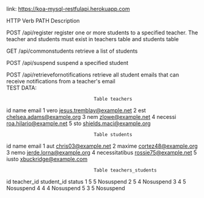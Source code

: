 
link:           https://koa-mysql-restfulapi.herokuapp.com

HTTP Verb           PATH	                                Description

POST	          /api/register	                     register one or more students to a                                                          specified teacher. The teacher and                                                          students must exist in teachers                                                             table and students table 

GET               /api/commonstudents	             retrieve a list of students

POST	          /api/suspend	                     suspend a specified student

POST	          /api/retrievefornotifications	     retrieve all student emails that                                                            can receive notifications                                                                   from a teacher's email                   
TEST DATA:

                                    Table teachers

id	        name	                    email
1	        vero	                jesus.tremblay@example.net
2	        est	                    chelsea.adams@example.org
3	        nem	                    zlowe@example.net
4	        necessi	                roa.hilario@example.net
5	        sto	                    shields.maci@example.org


                                    Table students

id	        name	                    email
1	        aut	                    chris03@example.net
2	        maxime	                cortez48@example.org
3	        nemo	                jerde.lorna@example.org
4	        necessitatibus	        rossie75@example.net
5	        iusto	                xbuckridge@example.com


                                    Table teachers_students

id	        teacher_id	        student_id	        status
1	            5	                5	            Nosuspend
2	            5	                4	            Nosuspend
3	            4	                5	            Nosuspend
4	            4	                4	            Nosuspend
5	            3	                5	            Nosuspend


